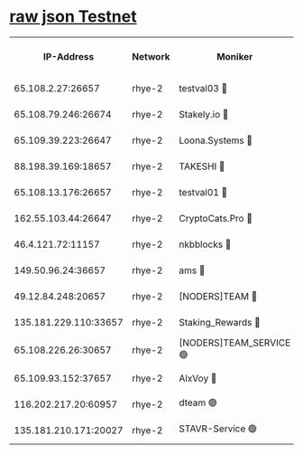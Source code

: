 
[raw json Testnet](https://rpc-check.quickt.stavr.tech/quickt/rpc-quickt-result.json)
=


<table><tr><th>IP-Address</th><th>Network</th><th>Moniker</th><th>Latest Block Height</th><th>Earliest Block Height</th><th>Catching Up</th><th>Tx Index</th><th>Voting Power</th><th>Scan Time</th></tr><tr><td>65.108.2.27:26657</td><td>rhye-2</td><td>testval03 🔴</td><td>1453119</td><td>1</td><td>False</td><td>on</td><td>11002050</td><td>2024-03-28T01:04:11.154502196UTC</td></tr><tr><td>65.108.79.246:26674</td><td>rhye-2</td><td>Stakely.io 🔴</td><td>1453119</td><td>1</td><td>False</td><td>on</td><td>10010</td><td>2024-03-28T01:04:11.471494966UTC</td></tr><tr><td>65.109.39.223:26647</td><td>rhye-2</td><td>Loona.Systems 🔴</td><td>1453120</td><td>1</td><td>False</td><td>off</td><td>86949</td><td>2024-03-28T01:04:16.372891056UTC</td></tr><tr><td>88.198.39.169:18657</td><td>rhye-2</td><td>TAKESHI 🔴</td><td>1453120</td><td>1</td><td>False</td><td>off</td><td>40542</td><td>2024-03-28T01:04:16.861355006UTC</td></tr><tr><td>65.108.13.176:26657</td><td>rhye-2</td><td>testval01 🔴</td><td>1453120</td><td>1</td><td>False</td><td>on</td><td>13082010</td><td>2024-03-28T01:04:17.449515110UTC</td></tr><tr><td>162.55.103.44:26647</td><td>rhye-2</td><td>CryptoCats.Pro 🔴</td><td>1453125</td><td>1</td><td>False</td><td>off</td><td>9999</td><td>2024-03-28T01:04:45.003298181UTC</td></tr><tr><td>46.4.121.72:11157</td><td>rhye-2</td><td>nkbblocks 🔴</td><td>1453118</td><td>70101</td><td>False</td><td>off</td><td>81084</td><td>2024-03-28T01:04:04.405630417UTC</td></tr><tr><td>149.50.96.24:36657</td><td>rhye-2</td><td>ams 🔴</td><td>1366700</td><td>133501</td><td>False</td><td>on</td><td>10732</td><td>2024-03-28T01:04:30.528878853UTC</td></tr><tr><td>49.12.84.248:20657</td><td>rhye-2</td><td>[NODERS]TEAM 🔴</td><td>1453122</td><td>146001</td><td>False</td><td>on</td><td>59690</td><td>2024-03-28T01:04:28.165622357UTC</td></tr><tr><td>135.181.229.110:33657</td><td>rhye-2</td><td>Staking_Rewards 🔴</td><td>1453120</td><td>149101</td><td>False</td><td>on</td><td>9900</td><td>2024-03-28T01:04:16.660640925UTC</td></tr><tr><td>65.108.226.26:30657</td><td>rhye-2</td><td>[NODERS]TEAM_SERVICE 🟢</td><td>1453120</td><td>241501</td><td>False</td><td>on</td><td>0</td><td>2024-03-28T01:04:17.150848068UTC</td></tr><tr><td>65.109.93.152:37657</td><td>rhye-2</td><td>AlxVoy 🔴</td><td>1453118</td><td>315173</td><td>False</td><td>on</td><td>150351</td><td>2024-03-28T01:04:08.826086307UTC</td></tr><tr><td>116.202.217.20:60957</td><td>rhye-2</td><td>dteam 🟢</td><td>1453119</td><td>1334001</td><td>False</td><td>on</td><td>0</td><td>2024-03-28T01:04:14.010766748UTC</td></tr><tr><td>135.181.210.171:20027</td><td>rhye-2</td><td>STAVR-Service 🟢</td><td>1453121</td><td>1450501</td><td>False</td><td>on</td><td>0</td><td>2024-03-28T01:04:25.908419975UTC</td></tr></table>